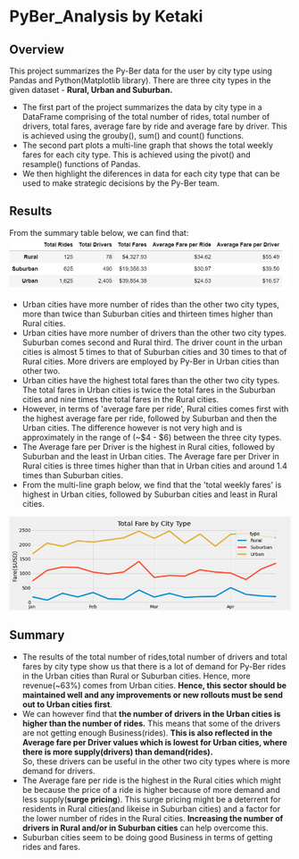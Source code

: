 # PyBer_Analysis by Ketaki
## Overview
This project summarizes the Py-Ber data for the user by city type using Pandas and Python(Matplotlib library). There are three city types in the given dataset - **Rural, Urban and Suburban.**
- The first part of the project summarizes the data by city type in a DataFrame comprising of the total number of rides, total number of drivers, total fares, average fare by ride and average fare by driver. This is achieved using the grouby(), sum() and count() functions.
- The second part plots a multi-line graph that shows the total weekly fares for each city type. This is achieved using the pivot() and resample() functions of Pandas.
- We then highlight the diferences in data for each city type that can be used to make strategic decisions by the Py-Ber team.
## Results
From the summary table below, we can find that:
![Py-Ber Summary by City Type](https://github.com/ketpradh/PyBer_Analysis/blob/main/Summary%20by%20city%20type.PNG)
- Urban cities have more number of rides than the other two city types, more than twice than Suburban cities and thirteen times higher than Rural cities. 
- Urban cities have more number of drivers than the other two city types. Suburban comes second and Rural third. The driver count in the urban cities is almost 5 times to that of Suburban cities and 30 times to that of Rural cities. More drivers are employed by Py-Ber in Urban cities than other two.
- Urban cities have the highest total fares than the other two city types. The total fares in Urban cities is twice the total fares in the Suburban cities and nine times the total fares in the Rural cities. 
- However, in terms of 'average fare per ride', Rural cities comes first with the highest average fare per ride, followed by Suburban and then the Urban cities. The difference however is not very high and is approximately in the range of (~$4 - $6) between the three city types.
- The Average fare per Driver is the highest in Rural cities, followed by Suburban and the least in Urban cities. The Average fare per Driver in Rural cities is three times higher than that in Urban cities and around 1.4 times than Suburban cities.
- From the multi-line graph below, we find that the 'total weekly fares' is highest in Urban cities, followed by Suburban cities and least in Rural cities.

![Total Weekly Fares by City type](analysis/PyBer_fare_summary.png)
## Summary
- The results of the total number of rides,total number of drivers and total fares by city type show us that there is a lot of demand for Py-Ber rides in the Urban cities than Rural or Suburban cities. Hence, more revenue(~63%) comes from Urban cities. **Hence, this sector should be maintained well and any improvements or new rollouts must be send out to Urban cities first**.
- We can however find that **the number of drivers in the Urban cities is higher than the number of rides.** This means that some of the drivers are not getting enough Business(rides). **This is also reflected in the Average fare per Driver values which is lowest for Urban cities, where there is more supply(drivers) than demand(rides).**  
So, these drivers can be useful in the other two city types where is more demand for drivers.
- The Average fare per ride is the highest in the Rural cities which might be because the price of a ride is higher because of more demand and less supply(**surge pricing**). This surge pricing  might be a deterrent for residents in Rural cities(and likeise in Suburban cities) and a factor for the lower number of rides in the Rural cities.  **Increasing the number of drivers in Rural and/or in Suburban cities** can help overcome this.
- Suburban cities seem to be doing good Business in terms of getting rides and fares.
